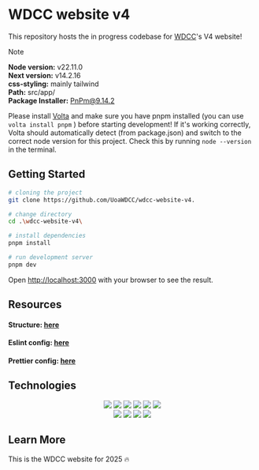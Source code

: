 # WDCC website v4

This repository hosts the in progress codebase for [WDCC](https://wdcc.co.nz/)'s V4 website! <br/>

> [!NOTE]  
> **Node version:** v22.11.0 \
> **Next version:** v14.2.16 \
> **css-styling:** mainly tailwind \
> **Path:** src/app/ \
> **Package Installer:** PnPm@9.14.2

Please install [Volta](https://volta.sh/) and make sure you have pnpm installed (you can use `volta install pnpm` ) before starting development! If it's working correctly, Volta should automatically detect (from package.json) and switch to the correct node version for this project. Check this by running `node --version` in the terminal.

## Getting Started

```bash
# cloning the project
git clone https://github.com/UoaWDCC/wdcc-website-v4.

# change directory
cd .\wdcc-website-v4\

# install dependencies
pnpm install

# run development server
pnpm dev
```

Open [http://localhost:3000](http://localhost:3000) with your browser to see the result.

## Resources

#### Structure: [here](STRUCTURE.md)

#### Eslint config: [here](.eslintrc.json)

#### Prettier config: [here](.prettierrc)

## Technologies

<div align="center">
    <!-- Next js -->
    <img src="https://img.shields.io/badge/next%20js-000000?style=for-the-badge&logo=nextdotjs&logoColor=white"/>
    <!-- React -->
    <img src="https://img.shields.io/badge/React-20232A?style=for-the-badge&logo=react&logoColor=61DAFB"/>
    <!-- Typescript -->
    <img src="https://img.shields.io/badge/TypeScript-007ACC?style=for-the-badge&logo=typescript&logoColor=white"/>
     <!-- TailwindCSS -->
    <img src="https://img.shields.io/badge/Tailwind_CSS-38B2AC?style=for-the-badge&logo=tailwind-css&logoColor=white"/>
    <!-- Framer motion -->
    <img src="https://img.shields.io/badge/Framer_Motion-black?style=for-the-badge&logo=framer&logoColor=blue"/>
    <!-- ThreeJs -->
    <img src="https://img.shields.io/badge/ThreeJs-black?style=for-the-badge&logo=three.js&logoColor=white"/>
</div>

<div align="center">
     <!-- PNPM -->
    <img src="https://img.shields.io/badge/pnpm-CB3837?style=for-the-badge&logo=npm&logoColor=white"/>
    <!-- NodeJS -->
    <img src="https://img.shields.io/badge/Node%20js-339933?style=for-the-badge&logo=nodedotjs&logoColor=white"/>
    <!-- Figma -->
    <img src="https://img.shields.io/badge/Figma-F24E1E?style=for-the-badge&logo=figma&logoColor=white"/>
    <!-- Prettier -->
    <img src="https://img.shields.io/badge/prettier-1A2C34?style=for-the-badge&logo=prettier&logoColor=F7BA3E"/>
</div>

## Learn More

This is the WDCC website for 2025 🔥
